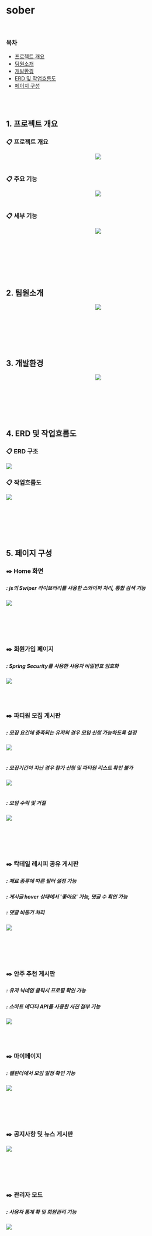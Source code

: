 # sober

<br>
<h3> 목차</h3>
<ul >
  <li >
    <a href="#Intention">프로젝트 개요</a>
  </li>
  <li>
    <a href="#Member">팀원소개</a>
  </li>
  <li>
    <a href="#Stack">개발환경</a>
  </li>
  <li>
    <a href="#Erd">ERD 및 작업흐름도</a>
  </li>
  <li>
    <a href="#View">페이지 구성</a>
  </li>
</ul>



<br><br>


<h2>1. 프로젝트 개요</h2>
<div id="Intention" >
<div align="center">
<div align="left"> <h3> 📋 프로젝트 개요 </h3> </div>
<img src="https://i.imgur.com/npLHvZD.jpg"><br><br>
<div align="left"> <h3> 📋 주요 기능 </h3> </div>
  <img src="https://i.imgur.com/aLR2vdx.jpg"><br><br>
<div align="left"> <h3> 📋 세부 기능 </h3> </div>
  <img src="https://i.imgur.com/waAzn8g.jpg"><br><br>
</div>

</div>

<br><br><br><br><br>

<h2>2. 팀원소개</h2>
<div id="Member" align="center">
<img src="https://i.imgur.com/RsQ81WH.jpg">
</div>

<br><br><br><br><br>

<h2>3. 개발환경</h2>
<div id="Stack" align="center">
<img src="https://i.imgur.com/eqYJirG.jpg">
</div>

<br><br><br><br><br>

<h2>4. ERD 및 작업흐름도</h2>
<div id="Erd">
<h3> 📋 ERD 구조</h3>
<img src="https://i.imgur.com/S9H9vGQ.jpg" >
<h3> 📋 작업흐름도</h3>
<img src="https://i.imgur.com/A8XJPGn.jpg">  
</div>


<br><br><br><br><br>

<h2>5. 페이지 구성</h2>
<div id="View" >
  <h3> ✒️ Home 화면 </h3>
  <h5>: js의 Swiper 라이브러리를 사용한 스와이퍼 처리, 통합 검색 기능</h5>
<img src="https://github-production-user-asset-6210df.s3.amazonaws.com/130443015/255391383-2d389693-b5f8-4e82-bc86-7961b19c796b.gif" />

  <br><br><br><br>
  
  <h3> ✒️ 회원가입 페이지 </h3>
  <h5>: Spring Security를 사용한 사용자 비밀번호 암호화</h5>
<img src="https://github-production-user-asset-6210df.s3.amazonaws.com/130443015/255391328-d7921795-11aa-4669-b3f5-56d5332a9544.gif"/>
 <br><br><br><br>
  
  <h3> ✒️ 파티원 모집 게시판</h3>
 <h5>: 모집 요건에 충족되는 유저의 경우 모임 신청 가능하도록 설정</h5>
<img src="https://github-production-user-asset-6210df.s3.amazonaws.com/130443015/255391414-24f95dec-24ae-4a4c-93d8-faacb3125755.gif" />
<br><br>
 <h5>: 모집기간이 지난 경우 참가 신청 및 파티원 리스트 확인 불가</h5>
 <img src="https://github-production-user-asset-6210df.s3.amazonaws.com/130443015/255391443-da8aa30d-c23d-4e70-8fff-553d59e36423.gif" />
<br><br>
 <h5>: 모임 수락 및 거절</h5>
 <img src="https://github-production-user-asset-6210df.s3.amazonaws.com/130443015/255391477-ede52f14-f398-4672-9ad2-4c91670f0c43.gif" />


<br><br><br><br>
  
  <h3> ✒️ 칵테일 레시피 공유 게시판</h3>
 <h5>: 재료 종류에 따른 필터 설정 가능</h5>
  <h5>: 게시글 hover 상태에서 '좋아요' 가능, 댓글 수 확인 가능</h5>
   <h5>: 댓글 비동기 처리</h5>
<img src="https://github-production-user-asset-6210df.s3.amazonaws.com/130443015/255391542-972f8c18-9de3-4640-9ad4-a5b8ac237709.gif" />

<br><br><br><br>
  
  <h3> ✒️ 안주 추천 게시판</h3>
 <h5>: 유저 닉네임 클릭시 프로필 확인 가능</h5>
 <h5>: 스마트 에디터 API를 사용한 사진 첨부 가능</h5>
<img src="https://github-production-user-asset-6210df.s3.amazonaws.com/130443015/255391562-ad9ad0e1-9af6-404a-8c44-960c7b3f11e8.gif" />
<br><br><br><br>
  
  <h3> ✒️ 마이페이지 </h3>
 <h5>: 캘린더에서 모임 일정 확인 가능</h5>
 <img src="https://github-production-user-asset-6210df.s3.amazonaws.com/130443015/255391642-3a9474b2-97dd-4b72-86f2-b78d1faedaa7.gif" />

<br><br><br><br>
  
  
  <h3> ✒️ 공지사항 및 뉴스 게시판</h3>
<img src="https://github-production-user-asset-6210df.s3.amazonaws.com/130443015/255391653-e675fa4f-4f47-4a0a-b260-ca663cd6ad64.gif" />

<br><br><br><br>

  <h3> ✒️ 관리자 모드 </h3>
 <h5>: 사용자 통계 확 및 회원관리 기능</h5>
<img src="https://github-production-user-asset-6210df.s3.amazonaws.com/130443015/255391675-4e2e2e33-5bff-4ca1-9a4f-d268fe7d25f5.gif" />

<br><br><br><br>

  






</div>

